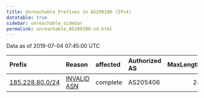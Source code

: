 ```yaml
---
title: Unreachable Prefixes in AS209280 (IPv4)
datatable: true
sidebar: unreachable_sidebar
permalink: unreachable_AS209280-v4.html
---
```


Data as of 2019-07-04 07:45:00 UTC


<div class="datatable-begin"></div>

| Prefix                                                   | Reason                                                                                                  | affected   | Authorized AS   |   MaxLength | Anchor                                         |   unreachable /24s |
|:---------------------------------------------------------|:--------------------------------------------------------------------------------------------------------|:-----------|:----------------|------------:|:-----------------------------------------------|-------------------:|
| [185.228.80.0/24](https://stat.ripe.net/185.228.80.0/24) | [INVALID ASN](https://rpki-validator.ripe.net/announcement-preview?asn=AS209280&prefix=185.228.80.0/24) | complete   | AS205406        |          24 | [RIPE](unreachable_RIPE_NCC_RPKI_Root-v4.html) |                  1 |

<div class="datatable-end"></div>